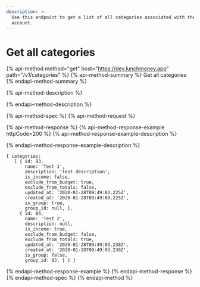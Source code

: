 ```yaml
---
description: >-
  Use this endpoint to get a list of all categories associated with the user's
  account.
---
```


# Get all categories

{% api-method method="get" host="https://dev.lunchmoney.app" path="/v1/categories" %}
{% api-method-summary %}
Get all categories
{% endapi-method-summary %}

{% api-method-description %}

{% endapi-method-description %}

{% api-method-spec %}
{% api-method-request %}

{% api-method-response %}
{% api-method-response-example httpCode=200 %}
{% api-method-response-example-description %}

{% endapi-method-response-example-description %}

```
{ categories:
   [ { id: 83,
       name: 'Test 1',
       description: 'Test description',
       is_income: false,
       exclude_from_budget: true,
       exclude_from_totals: false,
       updated_at: '2020-01-28T09:49:03.225Z',
       created_at: '2020-01-28T09:49:03.225Z',
       is_group: true,
       group_id: null, },
     { id: 84,
       name: 'Test 2',
       description: null,
       is_income: true,
       exclude_from_budget: false,
       exclude_from_totals: true,
       updated_at: '2020-01-28T09:49:03.238Z',
       created_at: '2020-01-28T09:49:03.238Z',
       is_group: false,
       group_id: 83, } ] }
```
{% endapi-method-response-example %}
{% endapi-method-response %}
{% endapi-method-spec %}
{% endapi-method %}

